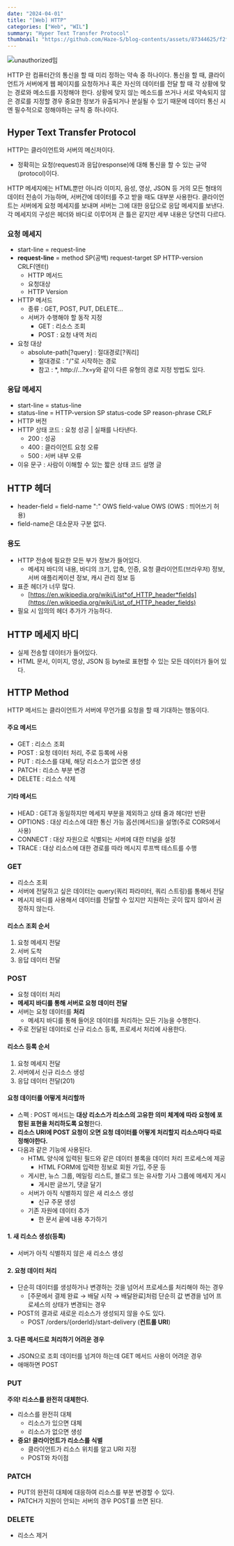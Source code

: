```yaml
---
date: "2024-04-01"
title: "[Web] HTTP"
categories: ["Web", "WIL"]
summary: "Hyper Text Transfer Protocol"
thumbnail: "https://github.com/Haze-S/blog-contents/assets/87344625/f2fbae39-71a0-4e89-bf0e-67eba8a04372"
---
```


![unauthorized밈](https://github.com/Haze-S/blog-contents/assets/87344625/f2fbae39-71a0-4e89-bf0e-67eba8a04372)

HTTP 란 컴퓨터간의 통신을 할 때 미리 정하는 약속 중 하나이다. 통신을 할 때, 클라이언트가 서버에게 웹 페이지를 요청하거나 혹은 자신의 데이터를 전달 할 때 각 상황에 맞는 경로와 메소드를 지정해야 한다. 상황에 맞지 않는 메소드를 쓰거나 서로 약속되지 않은 경로를 지정할 경우 중요한 정보가 유출되거나 분실될 수 있기 때문에 데이터 통신 시엔 필수적으로 정해야하는 규칙 중 하나이다.

## Hyper Text Transfer Protocol

HTTP는 클라이언트와 서버의 메신저이다.

- 정확히는 요청(request)과 응답(response)에 대해 통신을 할 수 있는 규약(protocol)이다.

HTTP 메세지에는 HTML뿐만 아니라 이미지, 음성, 영상, JSON 등 거의 모든 형태의 데이터 전송이 가능하며, 서버간에 데이터를 주고 받을 때도 대부분 사용한다. 클라이언트는 서버에게 요청 메세지를 보내며 서버는 그에 대한 응답으로 응답 메세지를 보낸다. 각 메세지의 구성은 헤더와 바디로 이루어져 큰 틀은 같지만 세부 내용은 당연히 다르다.

### 요청 메세지

- start-line = request-line
- **request-line** = method SP(공백) request-target SP HTTP-version CRLF(엔터)
  - HTTP 메서드
  - 요청대상
  - HTTP Version
- HTTP 메서드
  - 종류 : GET, POST, PUT, DELETE...
  - 서버가 수행해야 할 동작 지정
    - GET : 리소스 조회
    - POST : 요청 내역 처리
- 요청 대상
  - absolute-path[?query] : 절대경로[?쿼리]
    - 절대경로 : "/"로 시작하는 경로
    - 참고 : \*, http://...?x=y와 같이 다른 유형의 경로 지정 방법도 있다.

### 응답 메세지

- start-line = status-line
- status-line = HTTP-version SP status-code SP reason-phrase CRLF
- HTTP 버전
- HTTP 상태 코드 : 요청 성공 | 실패를 나타낸다.
  - 200 : 성공
  - 400 : 클라이언트 요청 오류
  - 500 : 서버 내부 오류
- 이유 문구 : 사람이 이해할 수 있는 짧은 상태 코드 설명 글

## HTTP 헤더

- header-field = field-name ":" OWS field-value OWS (OWS : 띄어쓰기 허용)
- field-name은 대소문자 구분 없다.

### 용도

- HTTP 전송에 필요한 모든 부가 정보가 들어있다.
  - 메세지 바디의 내용, 바디의 크기, 압축, 인증, 요청 클라이언트(브라우저) 정보, 서버 애플리케이션 정보, 캐시 관리 정보 등
- 표준 헤더가 너무 많다.
  - [https://en.wikipedia.org/wiki/List*of_HTTP_header*ﬁelds](https://en.wikipedia.org/wiki/List_of_HTTP_header_fields)
- 필요 시 임의의 헤더 추가가 가능하다.

## HTTP 메세지 바디

- 실제 전송할 데이터가 들어있다.
- HTML 문서, 이미지, 영상, JSON 등 byte로 표현할 수 있는 모든 데이터가 들어 있다.

## HTTP Method

HTTP 메서드는 클라이언트가 서버에 무언가를 요청을 할 때 기대하는 행동이다.

#### 주요 메서드

- GET : 리소스 조회
- POST : 요청 데이터 처리, 주로 등록에 사용
- PUT : 리소스를 대체, 해당 리소스가 없으면 생성
- PATCH : 리소스 부분 변경
- DELETE : 리소스 삭제

#### 기타 메서드

- HEAD : GET과 동일하지만 메세지 부분을 제외하고 상태 줄과 헤더만 반환
- OPTIONS : 대상 리소스에 대한 통신 가능 옵션(메서드)을 설명(주로 CORS에서 사용)
- CONNECT : 대상 자원으로 식별되는 서버에 대한 터널을 설정
- TRACE : 대상 리소스에 대한 경로를 따라 메시지 루프백 테스트를 수행

### GET

- 리소스 조회
- 서버에 전달하고 싶은 데이터는 query(쿼리 파라미터, 쿼리 스트링)를 통해서 전달
- 메시지 바디를 사용해서 데이터를 전달할 수 있지만 지원하는 곳이 많지 않아서 권장하지 않는다.

#### 리소스 조회 순서

1. 요청 메세지 전달
2. 서버 도착
3. 응답 데이터 전달

### POST

- 요청 데이터 처리
- **메세지 바디를 통해 서버로 요청 데이터 전달**
- 서버는 요청 데이터를 **처리**
  - 메세지 바디를 통해 들어온 데이터를 처리하는 모든 기능을 수행한다.
- 주로 전달된 데이터로 신규 리소스 등록, 프로세서 처리에 사용한다.

#### 리소스 등록 순서

1. 요청 메세지 전달
2. 서버에서 신규 리소스 생성
3. 응답 데이터 전달(201)

#### 요청 데이터를 어떻게 처리할까

- 스펙 : POST 메서드는 **대상 리소스가 리소스의 고유한 의미 체계에 따라 요청에 포함된 표현을 처리하도록 요청**한다.
- **리소스 URI에 POST 요청이 오면 요청 데이터를 어떻게 처리할지 리소스마다 따로 정해야한다.**
- 다음과 같은 기능에 사용된다.
  - HTML 양식에 입력된 필드와 같은 데이터 블록을 데이터 처리 프로세스에 제공
    - HTML FORM에 입력한 정보로 회원 가입, 주문 등
  - 게시판, 뉴스 그룹, 메일링 리스트, 블로그 또는 유사항 기사 그룹에 메세지 게시
    - 게시판 글쓰기, 댓글 달기
  - 서버가 아직 식별하지 않은 새 리소스 생성
    - 신규 주문 생성
  - 기존 자원에 데이터 추가
    - 한 문서 끝에 내용 추가하기

#### 1. 새 리소스 생성(등록)

- 서버가 아직 식별하지 않은 새 리소스 생성

#### 2. 요청 데이터 처리

- 단순히 데이터를 생성하거나 변경하는 것을 넘어서 프로세스를 처리해야 하는 경우
  - [주문에서 결제 완료 → 배달 시작 → 배달완료]처럼 단순히 값 변경을 넘어 프로세스의 상태가 변경되는 경우
- POST의 결과로 새로운 리소스가 생성되지 않을 수도 있다.
  - POST /orders/{orderld}/start-delivery (**컨트롤 URI**)

#### 3. 다른 메서드로 처리하기 어려운 경우

- JSON으로 조회 데이터를 넘겨야 하는데 GET 메서드 사용이 어려운 경우
- 애매하면 POST

### PUT

**주의! 리소스를 완전히 대체한다.**

- 리소스를 완전히 대체
  - 리소스가 있으면 대체
  - 리소스가 없으면 생성
- **중요! 클라이언트가 리소스를 식별**
  - 클라이언트가 리소스 위치를 알고 URI 지정
  - POST와 차이점

### PATCH

- PUT의 완전히 대체에 대응하여 리소스를 부분 변경할 수 있다.
- PATCH가 지원이 안되는 서버의 경우 POST를 쓰면 된다.

### DELETE

- 리소스 제거
